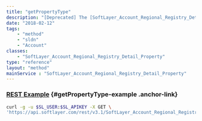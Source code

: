 ```yaml
---
title: "getPropertyType"
description: "[Deprecated] The [SoftLayer_Account_Regional_Registry_Detail_Property_Type](/reference/datatypes/SoftLayer_Account_Regional_Registry_Detail_Property_Type) object this property belongs to"
date: "2018-02-12"
tags:
    - "method"
    - "sldn"
    - "Account"
classes:
    - "SoftLayer_Account_Regional_Registry_Detail_Property"
type: "reference"
layout: "method"
mainService : "SoftLayer_Account_Regional_Registry_Detail_Property"
---
```


### [REST Example](#getPropertyType-example) <a href="/article/rest/"><i class="fas fa-question"></i></a> {#getPropertyType-example .anchor-link} 
```bash
curl -g -u $SL_USER:$SL_APIKEY -X GET \
'https://api.softlayer.com/rest/v3.1/SoftLayer_Account_Regional_Registry_Detail_Property/{SoftLayer_Account_Regional_Registry_Detail_PropertyID}/getPropertyType'
```
